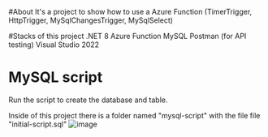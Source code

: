 #About
It's a project to show how to use a Azure Function (TimerTrigger, HttpTrigger, MySqlChangesTrigger, MySqlSelect)

#Stacks of this project
.NET 8
Azure Function
MySQL
Postman (for API testing)
Visual Studio 2022

# MySQL script
Run the script to create the database and table. 

Inside of this project there is a folder named "mysql-script" with the file file "initial-script.sql"
![image](https://github.com/user-attachments/assets/db242f41-58eb-49aa-ac5c-4c66904b8b0a)
